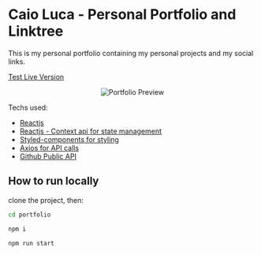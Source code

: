 # Caio Luca - Personal Portfolio and Linktree

This is my personal portfolio containing my personal projects and my social links.

[Test Live Version](https://caioluca.github.io/portfolio)

<center>

![Portfolio Preview](https://im.ezgif.com/tmp/ezgif-1-22d86afd2a.gif)

</center>

Techs used:
- [Reactjs](https://react.dev/)
- [Reactjs - Context api for state management](https://react.dev/reference/react/useContext)
- [Styled-components for styling](https://styled-components.com/)
- [Axios for API calls](https://axios-http.com/docs/intro)
- [Github Public API](https://docs.github.com/en/rest/users/users?apiVersion=2022-11-28#get-a-user)

## How to run locally
clone the project, then:

```bash
cd portfolio

npm i

npm run start
```